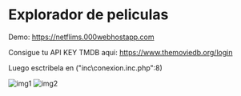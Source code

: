 # Explorador de peliculas

Demo: 
 https://netflims.000webhostapp.com

Consigue tu API KEY TMDB aqui: 
  https://www.themoviedb.org/login
  
Luego esctribela en ("inc\conexion.inc.php":8)

![img1](https://snipboard.io/ltwsGK.jpg)
![img2](https://snipboard.io/Uo2tk1.jpg)
